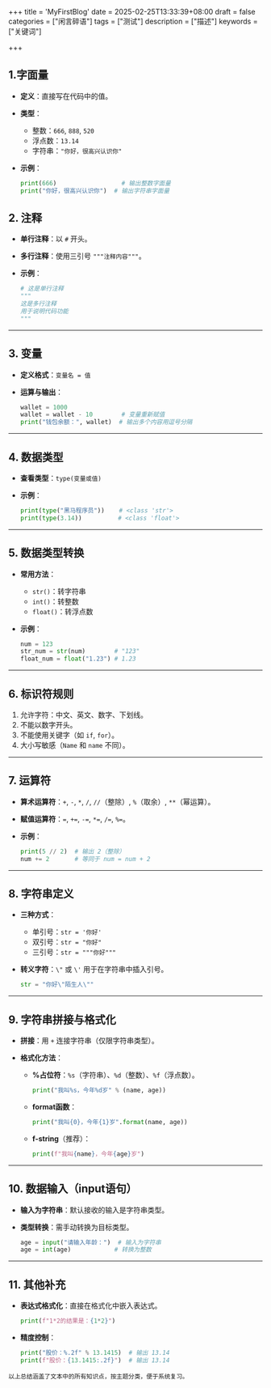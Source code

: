 +++
title = 'MyFirstBlog'
date = 2025-02-25T13:33:39+08:00
draft = false
categories = ["闲言碎语"]
tags = ["测试"]
description = ["描述"]
keywords = ["关键词"]

+++

## 1.字面量

- **定义**：直接写在代码中的值。

- **类型**：

  - 整数：`666`, `888`, `520`
  - 浮点数：`13.14`
  - 字符串：`"你好，很高兴认识你"`

- **示例**：

  ```python
  print(666)                  # 输出整数字面量
  print("你好，很高兴认识你")  # 输出字符串字面量
  ```

## 2. 注释

- **单行注释**：以 `#` 开头。

- **多行注释**：使用三引号 `"""注释内容"""`。

- **示例**：

  ```python
  # 这是单行注释
  """ 
  这是多行注释
  用于说明代码功能
  """
  ```

---

## 3. 变量

- **定义格式**：`变量名 = 值`

- **运算与输出**：

  ```python
  wallet = 1000
  wallet = wallet - 10        # 变量重新赋值
  print("钱包余额：", wallet)  # 输出多个内容用逗号分隔
  ```

---

## 4. 数据类型

- **查看类型**：`type(变量或值)`

- **示例**：

  ```python
  print(type("黑马程序员"))    # <class 'str'>
  print(type(3.14))          # <class 'float'>
  ```

---

## 5. 数据类型转换

- **常用方法**：

  - `str()`：转字符串
  - `int()`：转整数
  - `float()`：转浮点数

- **示例**：

  ```python
  num = 123
  str_num = str(num)        # "123"
  float_num = float("1.23") # 1.23
  ```

---

## 6. 标识符规则

1. 允许字符：中文、英文、数字、下划线。
2. 不能以数字开头。
3. 不能使用关键字（如 `if`, `for`）。
4. 大小写敏感（`Name` 和 `name` 不同）。

---

## 7. 运算符

- **算术运算符**：`+`, `-`, `*`, `/`, `//`（整除）, `%`（取余）, `**`（幂运算）。

- **赋值运算符**：`=`, `+=`, `-=`, `*=`, `/=`, `%=`。

- **示例**：

  ```python
  print(5 // 2)  # 输出 2（整除）
  num += 2       # 等同于 num = num + 2
  ```

---

## 8. 字符串定义

- **三种方式**：

  - 单引号：`str = '你好'`
  - 双引号：`str = "你好"`
  - 三引号：`str = """你好"""`

- **转义字符**：`\"` 或 `\'` 用于在字符串中插入引号。

  ```python
  str = "你好\"陌生人\""
  ```

---

## 9. 字符串拼接与格式化

- **拼接**：用 `+` 连接字符串（仅限字符串类型）。

- **格式化方法**：

  - **%占位符**：`%s`（字符串）、`%d`（整数）、`%f`（浮点数）。

    ```python
    print("我叫%s，今年%d岁" % (name, age))
    ```

  - **format函数**：

    ```python
    print("我叫{0}，今年{1}岁".format(name, age))
    ```

  - **f-string**（推荐）：

    ```python
    print(f"我叫{name}，今年{age}岁")
    ```

---

## 10. 数据输入（input语句）

- **输入为字符串**：默认接收的输入是字符串类型。

- **类型转换**：需手动转换为目标类型。

  ```python
  age = input("请输入年龄：")  # 输入为字符串
  age = int(age)            # 转换为整数
  ```

---

## 11. 其他补充

- **表达式格式化**：直接在格式化中嵌入表达式。

  ```python
  print(f"1*2的结果是：{1*2}")
  ```

- **精度控制**：

  ```python
  print("股价：%.2f" % 13.1415)  # 输出 13.14
  print(f"股价：{13.1415:.2f}")  # 输出 13.14
  ```

```
以上总结涵盖了文本中的所有知识点，按主题分类，便于系统复习。
```
